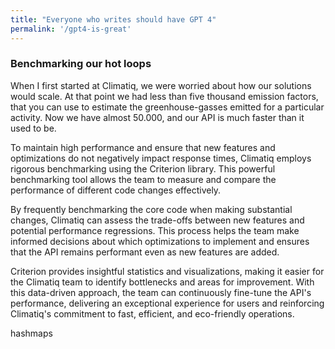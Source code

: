 ```yaml
---
title: "Everyone who writes should have GPT 4"
permalink: '/gpt4-is-great'
---
```



### Benchmarking our hot loops

When I first started at Climatiq, we were worried about how our solutions would scale. At that point we had less than five thousand emission factors, that you can use to estimate the greenhouse-gasses emitted for a particular activity.
Now we have almost 50.000, and our API is much faster than it used to be.



To maintain high performance and ensure that new features and optimizations do not negatively impact response times, Climatiq employs rigorous benchmarking using the Criterion library. This powerful benchmarking tool allows the team to measure and compare the performance of different code changes effectively.

By frequently benchmarking the core code when making substantial changes, Climatiq can assess the trade-offs between new features and potential performance regressions. This process helps the team make informed decisions about which optimizations to implement and ensures that the API remains performant even as new features are added.

Criterion provides insightful statistics and visualizations, making it easier for the Climatiq team to identify bottlenecks and areas for improvement. With this data-driven approach, the team can continuously fine-tune the API's performance, delivering an exceptional experience for users and reinforcing Climatiq's commitment to fast, efficient, and eco-friendly operations.


hashmaps